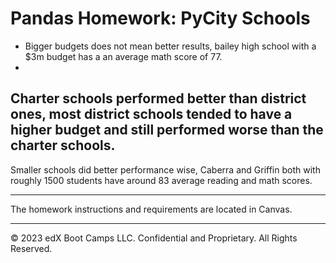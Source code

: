 # Pandas Homework: PyCity Schools
- Bigger budgets does not mean better results, bailey high school with a $3m budget has a an average math score of 77.
-
Charter schools performed better than district ones, most district schools tended to have a higher budget and still performed worse than the charter schools.
-
Smaller schools did better performance wise, Caberra and Griffin both with roughly 1500 students have around 83 average reading and math scores.


- - - 

The homework instructions and requirements are located in Canvas.

- - -

© 2023 edX Boot Camps LLC. Confidential and Proprietary. All Rights Reserved.
